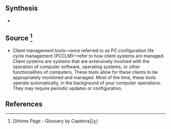 ## Synthesis
- 
## Source [^1]
- Client management tools—once referred to as PC configuration life cycle management (PCCLM)—refer to how client systems are managed. Client systems are systems that are extensively involved with the operation of computer software, operating systems, or other functionalities of computers. These tools allow for these clients to be appropriately monitored and managed. Most of the time, these tools operate automatically, in the background of your computer operations. They may require periodic updates or configuration.
## References

[^1]: [[Home Page - Glossary by Capterra]]
